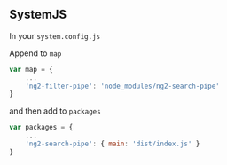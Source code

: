 ## SystemJS

In your `system.config.js`

Append to `map`

```js
var map = {
    ...
    'ng2-filter-pipe': 'node_modules/ng2-search-pipe'
}
```

and then add to `packages`

```js
var packages = {
    ...
    'ng2-search-pipe': { main: 'dist/index.js' }
}
````
